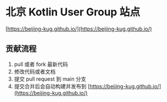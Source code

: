 # 北京 Kotlin User Group 站点
[https://beijing-kug.github.io/](https://beijing-kug.github.io/)

## 贡献流程
1. pull 或者 fork 最新代码
2. 修改代码或者文档
3. 提交 pull request 到 main 分支
4. 提交合并后会自动构建并发布到 [https://beijing-kug.github.io/](https://beijing-kug.github.io/)
